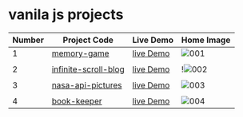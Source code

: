 # vanila js projects
| Number | Project Code | Live Demo | Home Image |
|-----|---------|-----------|------------|
| 1   | [memory-game](https://github.com/fares-ahmedd/vanila-js-projects/tree/main/001-memory-game) | [live Demo](https://memory-game45.netlify.app/)   | ![001](https://github.com/fares-ahmedd/vanila-js-projects/assets/110955622/aab1fbb7-0e05-4fb4-9338-6a0db59e8483) |
|||||
| 2   | [infinite-scroll-blog](https://github.com/fares-ahmedd/vanila-js-projects/tree/main/002-infinite_scroll_blog) | [live Demo](https://infinity-scroll-using-observer.netlify.app/)   | !![002](https://github.com/fares-ahmedd/vanila-js-projects/assets/110955622/dc2a76c3-f41d-4bcd-8903-c9f9f9b92e61) |
|||||
| 3   | [nasa-api-pictures](https://github.com/fares-ahmedd/vanila-js-projects/tree/main/003-nasa-api-pictures) | [live Demo](https://nasa-image-generator.netlify.app/)   | ![003](https://github.com/fares-ahmedd/vanila-js-projects/assets/110955622/d7d10a09-427d-4744-b8b6-9fe5b8d3edb0) |
|||||
| 4   | [book-keeper](https://github.com/fares-ahmedd/vanila-js-projects/tree/main/004-book-keeper) | [live Demo](https://book-keeper45.netlify.app/)   | ![004](https://github.com/fares-ahmedd/vanila-js-projects/assets/110955622/44235946-c83b-45b9-a826-0363655ab23f) |


